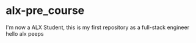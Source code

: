 # alx-pre_course
I'm now a ALX Student, this is my first repository as a full-stack engineer
hello alx peeps
